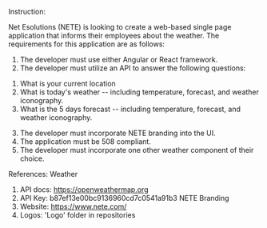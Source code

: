 Instruction:

Net Esolutions (NETE) is looking to create a web-based single page application that informs their employees about the weather. The requirements for this application are as follows:
1. The developer must use either Angular or React framework.
2. The developer must utilize an API to answer the following questions:
  1) What is your current location
  2) What is today's weather -- including temperature, forecast, and weather iconography.
  3) What is the 5 days forecast -- including temperature, forecast, and weather iconography.
3. The developer must incorporate NETE branding into the UI.
4. The application must be 508 compliant.
5. The developer must incorporate one other weather component of their choice.


References:
Weather
1) API docs: https://openweathermap.org
2) API Key: b87ef13e00bc9136960cd7c0541a91b3
NETE Branding
1) Website: https://www.nete.com/
2) Logos: 'Logo' folder in repositories
